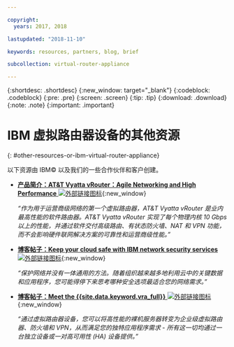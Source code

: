 ```yaml
---

copyright:
  years: 2017, 2018

lastupdated: "2018-11-10"

keywords: resources, partners, blog, brief

subcollection: virtual-router-appliance

---
```


{:shortdesc: .shortdesc}
{:new_window: target="_blank"}
{:codeblock: .codeblock}
{:pre: .pre}
{:screen: .screen}
{:tip: .tip}
{:download: .download}
{:note: .note}
{:important: .important}

# IBM 虚拟路由器设备的其他资源
{: #other-resources-or-ibm-virtual-router-appliance}

以下资源由 IBM© 以及我们的一些合作伙伴和客户创建。

* [**产品简介：AT&T Vyatta vRouter：Agile Networking and High Performance** ![外部链接图标](../../icons/launch-glyph.svg "外部链接图标")](https://public.dhe.ibm.com/cloud/bluemix/network/vra/final_vyatta_product_brief_june_2018_2.pdf){:new_window}

    *“作为用于运营商级网络的第一个虚拟路由器，AT&T Vyatta vRouter 是业内最高性能的软件路由器。AT&T Vyatta vRouter 实现了每个物理内核 10 Gbps 以上的性能，并通过软件交付高级路由、有状态防火墙、NAT 和 VPN 功能，而不会影响硬件联网解决方案的可靠性和运营商级性能。”*

* [**博客帖子：Keep your cloud safe with IBM network security services** ![外部链接图标](../../icons/launch-glyph.svg "外部链接图标")](https://www.ibm.com/blogs/bluemix/2017/09/keep-cloud-safe-ibm-network-security-services/){:new_window}

    *“保护网络并没有一体通用的方法。随着组织越来越多地利用云中的关键数据和应用程序，您可能得停下来思考哪种安全选项最适合您的网络需求。”*

* [**博客帖子：Meet the {{site.data.keyword.vra_full}}** ![外部链接图标](../../icons/launch-glyph.svg "外部链接图标")](https://www.ibm.com/blogs/bluemix/2017/07/virtual-router-appliance/){:new_window}

    *“通过虚拟路由器设备，您可以将高性能的裸机服务器转变为企业级虚拟路由器、防火墙和 VPN，从而满足您的独特应用程序需求 - 所有这一切均通过一台独立设备或一对高可用性 (HA) 设备提供。”*
